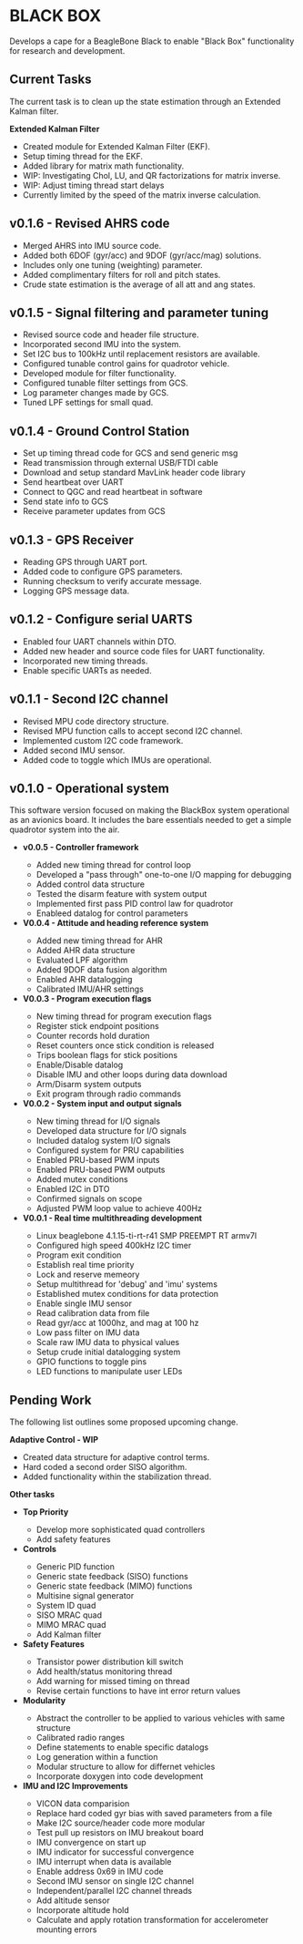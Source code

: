 
BLACK BOX
=========

Develops a cape for a BeagleBone Black to enable "Black 
Box" functionality for research and development.


Current Tasks
-------------
The current task is to clean up the state estimation through an Extended Kalman filter.

<b> Extended Kalman Filter </b>
<ul>
  <li> Created module for Extended Kalman Filter (EKF). </li>
  <li> Setup timing thread for the EKF. </li>
  <li> Added library for matrix math functionality. </li>
  <li> WIP: Investigating Chol, LU, and QR factorizations for matrix inverse. </li>
  <li> WIP: Adjust timing thread start delays </li>
  <li> Currently limited by the speed of the matrix inverse calculation. </li>
</ul>


v0.1.6 - Revised AHRS code
--------------------------
<ul>
  <li> Merged AHRS into IMU source code. </li>
  <li> Added both 6DOF (gyr/acc) and 9DOF (gyr/acc/mag) solutions. </li>
  <li> Includes only one tuning (weighting) parameter. </li>
  <li> Added complimentary filters for roll and pitch states. </li>
  <li> Crude state estimation is the average of all att and ang states. </li>
</ul>


v0.1.5 - Signal filtering and parameter tuning
----------------------------------------------
<ul>
  <li> Revised source code and header file structure. </li>
  <li> Incorporated second IMU into the system. </li>
  <li> Set I2C bus to 100kHz until replacement resistors are available. </li>
  <li> Configured tunable control gains for quadrotor vehicle. </li>
  <li> Developed module for filter functionality.  </li>
  <li> Configured tunable filter settings from GCS. </li>
  <li> Log parameter changes made by GCS. </li>
  <li> Tuned LPF settings for small quad. </li>
</ul>


v0.1.4 - Ground Control Station
-------------------------------
<ul> 
  <li> Set up timing thread code for GCS and send generic msg </li>
  <li> Read transmission through external USB/FTDI cable </li>
  <li> Download and setup standard MavLink header code library </li>
  <li> Send heartbeat over UART </li>
  <li> Connect to QGC and read heartbeat in software </li>
  <li> Send state info to GCS </li>
  <li> Receive parameter updates from GCS </li>
</ul>


v0.1.3 - GPS Receiver
---------------------
<ul>
  <li> Reading GPS through UART port. </li>
  <li> Added code to configure GPS parameters. </li>
  <li> Running checksum to verify accurate message. </li>
  <li> Logging GPS message data. </li>
</ul>


v0.1.2 - Configure serial UARTS
-------------------------------
<ul>
  <li> Enabled four UART channels within DTO. </li>
  <li> Added new header and source code files for UART functionality. </li>
  <li> Incorporated new timing threads. </li>
  <li> Enable specific UARTs as needed. </li>
</ul>


v0.1.1 - Second I2C channel
---------------------------
<ul>
  <li> Revised MPU code directory structure. </li>
  <li> Revised MPU function calls to accept second I2C channel. </li>
  <li> Implemented custom I2C code framework. </li>
  <li> Added second IMU sensor. </li>
  <li> Added code to toggle which IMUs are operational. </li>
</ul>


v0.1.0 - Operational system
---------------------------
This software version focused on making the BlackBox system operational
as an avionics board.  It includes the bare essentials needed to get a 
simple quadrotor system into the air.

<ul>
<li><b> v0.0.5 - Controller framework </b></li>
<ul>
  <li> Added new timing thread for control loop </li>
  <li> Developed a "pass through" one-to-one I/O mapping for debugging </li>
  <li> Added control data structure </li>
  <li> Tested the disarm feature with system output </li>
  <li> Implemented first pass PID control law for quadrotor </li>
  <li> Enableed datalog for control parameters </li>
</ul>
<li><b> V0.0.4 - Attitude and heading reference system </b></li>
<ul>
  <li> Added new timing thread for AHR </li>
  <li> Added AHR data structure </li> 
  <li> Evaluated LPF algorithm </li>
  <li> Added 9DOF data fusion algorithm </li>
  <li> Enabled AHR datalogging </li>
  <li> Calibrated IMU/AHR settings </li>
</ul>
<li><b> V0.0.3 - Program execution flags </b></li>
<ul>
  <li> New timing thread for program execution flags </li>
  <li> Register stick endpoint positions </li>
  <li> Counter records hold duration </li> 
  <li> Reset counters once stick condition is released </li>
  <li> Trips boolean flags for stick positions </li> 
  <li> Enable/Disable datalog </li>
  <li> Disable IMU and other loops during data download </li>
  <li> Arm/Disarm system outputs </li>
  <li> Exit program through radio commands </li>
</ul>
<li><b> V0.0.2 - System input and output signals </b></li>
<ul>
  <li> New timing thread for I/O signals </li>
  <li> Developed data structure for I/O signals </li>
  <li> Included datalog system I/O signals </li>
  <li> Configured system for PRU capabilities </li>
  <li> Enabled PRU-based PWM inputs </li>
  <li> Enabled PRU-based PWM outputs </li>
  <li> Added mutex conditions </li>
  <li> Enabled I2C in DTO </li>
  <li> Confirmed signals on scope </li>
  <li> Adjusted PWM loop value to achieve 400Hz </li>
</ul>
<li><b> V0.0.1 - Real time multithreading development </b></li>
<ul>
  <li> Linux beaglebone 4.1.15-ti-rt-r41 SMP PREEMPT RT armv7l </li>
  <li> Configured high speed 400kHz I2C timer </li>
  <li> Program exit condition </li>
  <li> Establish real time priority </li>
  <li> Lock and reserve memeory </li>
  <li> Setup multithread for 'debug' and 'imu' systems </li> 
  <li> Established mutex conditions for data protection </li>
  <li> Enable single IMU sensor </li>
  <li> Read calibration data from file </li>
  <li> Read gyr/acc at 1000hz, and mag at 100 hz </li>
  <li> Low pass filter on IMU data </li>
  <li> Scale raw IMU data to physical values </li> 
  <li> Setup crude initial datalogging system </li>
  <li> GPIO functions to toggle pins </li>
  <li> LED functions to manipulate user LEDs </li>
</ul>
</ul>



Pending Work
------------
The following list outlines some proposed upcoming change.

<b> Adaptive Control - WIP </b>
<ul>
  <li> Created data structure for adaptive control terms. </li>
  <li> Hard coded a second order SISO algorithm. </li>
  <li> Added functionality within the stabilization thread. </li>
</ul>

<b> Other tasks </b>
<ul>
<li><b> Top Priority </b></li>
<ul>
  <li> Develop more sophisticated quad controllers </li>
  <li> Add safety features </li>
</ul>
<li><b> Controls </b></li>
<ul>
  <li> Generic PID function </li>
  <li> Generic state feedback (SISO) functions </li>
  <li> Generic state feedback (MIMO) functions </li>
  <li> Multisine signal generator </li>
  <li> System ID quad </li>
  <li> SISO MRAC quad </li>
  <li> MIMO MRAC quad </li>
  <li> Add Kalman filter </li>
</ul>
<li><b> Safety Features </b></li>
<ul>
  <li> Transistor power distribution kill switch </li> 
  <li> Add health/status monitoring thread </li>
  <li> Add warning for missed timing on thread </li>
  <li> Revise certain functions to have int error return values </li>
</ul>
<li><b> Modularity </b></li>
<ul>
  <li> Abstract the controller to be applied to various vehicles with same structure </li>
  <li> Calibrated radio ranges </li>
  <li> Define statements to enable specific datalogs </li>
  <li> Log generation within a function </li>
  <li> Modular structure to allow for differnet vehicles </li>
  <li> Incorporate doxygen into code development </li>
</ul>
<li><b> IMU and I2C Improvements </b></li>
<ul>
  <li> VICON data comparision </li>
  <li> Replace hard coded gyr bias with saved parameters from a file </li>
  <li> Make I2C source/header code more modular </li>
  <li> Test pull up resistors on IMU breakout board </li>
  <li> IMU convergence on start up </li>
  <li> IMU indicator for successful convergence </li>
  <li> IMU interrupt when data is available </li>
  <li> Enable address 0x69 in IMU code </li>
  <li> Second IMU sensor on single I2C channel </li>
  <li> Independent/parallel I2C channel threads </li>
  <li> Add altitude sensor </li>
  <li> Incorporate altitude hold </li> 
  <li> Calculate and apply rotation transformation for accelerometer mounting errors </li>
</ul>
</ul>



